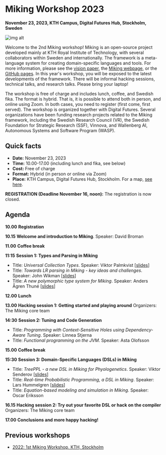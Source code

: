 # Miking Workshop 2023

**November 23, 2023, KTH Campus, Digital Futures Hub, Stockholm, Sweden**

![img alt](/img/background.jpg)

Welcome to the 2nd Miking workshop! Miking is an open-source project developed mainly at KTH Royal Institute of Technology, with several collaborators within Sweden and internationally. The framework is a meta-language system for creating domain-specific languages and tools. For more information, please see the [vision paper](https://people.kth.se/~dbro/papers/broman-2019-miking-vision.pdf), the [Miking webpage](https://miking.org/), or the [GitHub pages](https://github.com/miking-lang). In this year's workshop, you will be exposed to the latest developments of the framework. There will be informal hacking sessions, technical talks, and research talks. Please bring your laptop!

The workshop is free of charge and includes lunch, coffee, and Swedish fika. The format is hybrid. That is, it is possible to attend both in person, and online using Zoom. In both cases, you need to register (first come, first served). The workshop is organized together with Digital Futures. Several organizations have been funding research projects related to the Miking framework, including the Swedish Research Council (VR), the Swedish Foundation for Strategic Research (SSF), Vinnova, and Wallenberg AI, Autonomous Systems and Software Program (WASP).

## Quick facts


* **Date:** November 23, 2023
* **Time:** 10.00-17.00 (including lunch and fika, see below)
* **Cost:** Free of charge
* **Format:** Hybrid (in person or online via Zoom)
* **Place:** KTH Campus, Digital Futures Hub, Stockholm. For a map, [see here](https://www.digitalfutures.kth.se/contact/how-to-get-here/).

**REGISTRATION (Deadline November 16, noon):**  The registration is now closed.


## Agenda
**10.00** **Registration**

**10.15** **Welcome and introduction to Miking**.
Speaker: David Broman

**11.00** **Coffee break**

**11:15** **Session 1: Types and Parsing in Miking**

* Title: *Universal Collection Types*. Speaker: Viktor Palmkvist [[slides](/workshop-2023/ucts.pdf)]
* Title: *Towards LR parsing in Miking - key ideas and challenges*. Speaker: John Wikman [[slides](/workshop-2023/lrkparser.pdf)]
* Title: *A new polymorphic type system for Miking*. Speaker: Anders Ågren Thuné [[slides](/workshop-2023/typesystem.pdf)]

**12.00** **Lunch**


**13.00** **Hacking session 1: Getting started and playing around**
  Organizers: The Miking core team

**14:30** **Session 2: Tuning and Code Generation**
* Title: *Programming with Context-Sensitive Holes using Dependency-Aware Tuning*. Speaker: Linnea Stjerna
* Title: *Functional programming on the JVM*. Speaker: Asta Olofsson

**15.00** **Coffee break**

**15:30** **Session 3: Domain-Specific Languages (DSLs) in Miking**

* Title: *TreePPL - a new DSL in Miking for Phyologenetics*. Speaker: Viktor Senderov [[slides](/workshop-2023/treeppl.pdf)]
* Title: *Real-time Probabilistic Programming, a DSL in Miking*. Speaker: Lars Hummelgren [[slides](/workshop-2023/probtime.pdf)]
* Title: *Equation-based modeling and simulation in Miking*. Speaker: Oscar Eriksson

**16.15** **Hacking session 2: Try out your favorite DSL or hack on the compiler**
Organizers: The Miking core team

**17.00** **Conclusions and more happy hacking!**



## Previous workshops

* [2022: 1st Miking Workshop, KTH, Stockholm](workshop-2022)
